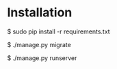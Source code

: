 # Installation

$ sudo pip install -r requirements.txt

$ ./manage.py migrate

$ ./manage.py runserver